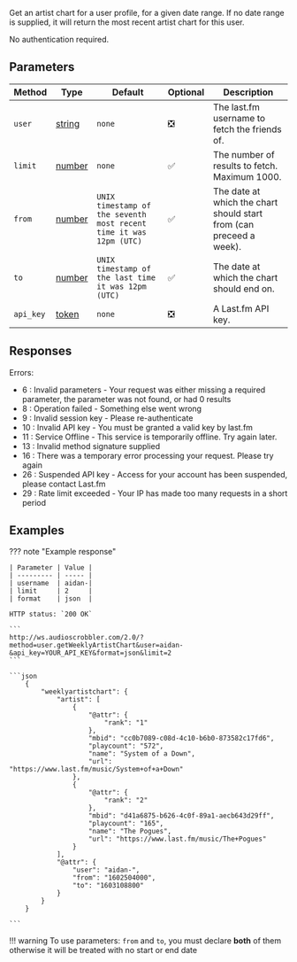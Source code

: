 Get an artist chart for a user profile, for a given date range. If no date range is supplied, it will return the most recent artist chart for this user.

No authentication required.

## Parameters
| Method         | Type                                                                                               | Default    | Optional | Description                                            |
| -------------- | -------------------------------------------------------------------------------------------------- | ---------- | -------- | ------------------------------------------------------ |
| `user`         |[string](https://developer.mozilla.org/en-US/docs/Web/JavaScript/Reference/Global_Objects/String)   |`none`      | :negative_squared_cross_mark: | The last.fm username to fetch the friends of.
| `limit`        |[number](https://developer.mozilla.org/en-US/docs/Web/JavaScript/Reference/Global_Objects/Number)   | `none`  | :white_check_mark:            | The number of results to fetch. Maximum 1000.
| `from`         |[number](https://developer.mozilla.org/en-US/docs/Web/JavaScript/Reference/Global_Objects/Number)   | `UNIX timestamp of the seventh most recent time it was 12pm (UTC)` | :white_check_mark:    | The date at which the chart should start from (can preceed a week).
| `to`           |[number](https://developer.mozilla.org/en-US/docs/Web/JavaScript/Reference/Global_Objects/Number)   | `UNIX timestamp of the last time it was 12pm (UTC)` | :white_check_mark:            | The date at which the chart should end on.
| `api_key`      |[token](https://www.last.fm/api/account/create)                                                     |`none`      | :negative_squared_cross_mark: | A Last.fm API key.


## Responses
Errors:

- 6 : Invalid parameters - Your request was either missing a required parameter, the parameter was not found, or had 0 results
- 8 : Operation failed - Something else went wrong  
- 9 : Invalid session key - Please re-authenticate  
- 10 : Invalid API key - You must be granted a valid key by last.fm  
- 11 : Service Offline - This service is temporarily offline. Try again later.  
- 13 : Invalid method signature supplied  
- 16 : There was a temporary error processing your request. Please try again  
- 26 : Suspended API key - Access for your account has been suspended, please contact Last.fm  
- 29 : Rate limit exceeded - Your IP has made too many requests in a short period  

## Examples
??? note "Example response"

    | Parameter | Value |
    | --------- | ----- |
    | username  | aidan-|
    | limit     | 2     |
    | format    | json  |

    HTTP status: `200 OK`

    ```
    http://ws.audioscrobbler.com/2.0/?method=user.getWeeklyArtistChart&user=aidan-&api_key=YOUR_API_KEY&format=json&limit=2
    ```

    ```json
        {
            "weeklyartistchart": {
                "artist": [
                    {
                        "@attr": {
                            "rank": "1"
                        },
                        "mbid": "cc0b7089-c08d-4c10-b6b0-873582c17fd6",
                        "playcount": "572",
                        "name": "System of a Down",
                        "url": "https://www.last.fm/music/System+of+a+Down"
                    },
                    {
                        "@attr": {
                            "rank": "2"
                        },
                        "mbid": "d41a6875-b626-4c0f-89a1-aecb643d29ff",
                        "playcount": "165",
                        "name": "The Pogues",
                        "url": "https://www.last.fm/music/The+Pogues"
                    }
                ],
                "@attr": {
                    "user": "aidan-",
                    "from": "1602504000",
                    "to": "1603108800"
                }
            }
        }
    
    ```

!!! warning
    To use parameters: `from` and `to`, you must declare **both** of them otherwise it will be treated with no start or end date